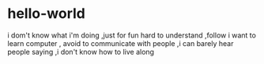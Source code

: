 # hello-world
i dom't know what i'm doing ,just for fun
hard to understand ,follow
i want to learn computer , avoid to communicate with people ,i can barely hear people saying ,i don't know how to live along 
